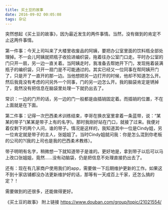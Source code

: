 ```yaml
---
title: 买土豆的故事
date: 2016-09-02 00:05:08
tags: 杂记
---
```

突然想起《买土豆的故事》，因为最近发生的两件事情。当然，没有做到的肯定不止这两件事情。

第一件事：今天上司叫来了大楼里收废品的阿姨，要把办公室里面的饮料瓶全部处理掉。不一会儿阿姨就把瓶子收拾进编织袋，拖着往办公室门口走。平时办公室的门只开一扇，另一边一直关着。当阿姨走时，我准备去帮她开下门，发现拖着装满瓶子的编织袋，只开一扇门是不可能通过的。其实已经又一位同事在帮阿姨开门了，只是开了一直开的那一边。当他想把另一边打开的时候，他却不知道怎么开。然后我竟没有考虑的问另外一个同事，门的另一边怎么开。我的脑袋肯定是锈掉了，竟然没有把信息在脑袋里处理一下就扔出去了。

<!-- more -->

常识：一边的门开的话，另一边的门一般都是由插销固定着。而插销的位置，不在上面就是在下面。

第二件事：记得一次巴西柔术训练结束，李哥在换衣室里拿着一条蓝带，说：“某某的带子”(某某是带子上有的名字)。那时我刚好站在门口，就接了过来。我便对着仅剩下的两个人问，谁的带子。情况是这样的，我知道其中一位是Cindy姐，另一位肯定就是带子的主人，张姐姐了。当时Cindy姐就问我：你是怎么混到你老板的公司的?(我的上司也是我的巴西柔术教练）。

带子明明有名字，稍微想一下就知道带子是谁的。更好地是，拿到带子以后可以马上改口张姐姐，竟然……没有动脑袋，仍是把信息不处理直接扔出去了。

还有：现在有几家商户使用我们的app，需要做一下后期维护更新的工作。如果这不到十家店铺都没办法更新维护好的话，那等有一天成百上千家，还怎么搞的定？！

需要做到的还很多，还能做得更好。

《买土豆的故事》 附上链接 https://www.douban.com/group/topic/21021554/


